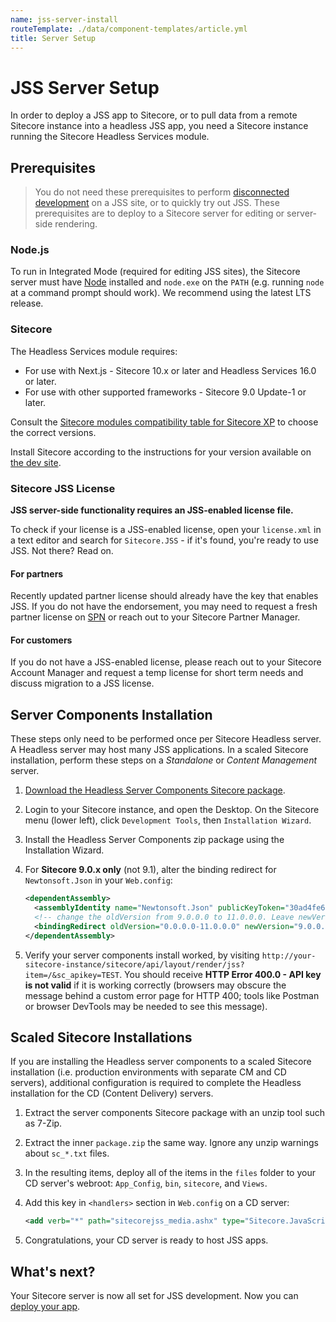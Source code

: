 ```yaml
---
name: jss-server-install
routeTemplate: ./data/component-templates/article.yml
title: Server Setup
---
```

# JSS Server Setup

In order to deploy a JSS app to Sitecore, or to pull data from a remote Sitecore instance into a headless JSS app, you need a Sitecore instance running the Sitecore Headless Services module.

> 

## Prerequisites

> You do not need these prerequisites to perform [disconnected development](/docs/fundamentals/application-modes#disconnected-developer-mode) on a JSS site, or to quickly try out JSS. These prerequisites are to deploy to a Sitecore server for editing or server-side rendering.

### Node.js

To run in Integrated Mode (required for editing JSS sites), the Sitecore server must have [Node](https://nodejs.org) installed and `node.exe` on the `PATH` (e.g. running `node` at a command prompt should work). We recommend using the latest LTS release.

### Sitecore

The Headless Services module requires: 
  - For use with Next.js - Sitecore 10.x or later and Headless Services 16.0 or later. 
  - For use with other supported frameworks - Sitecore 9.0 Update-1 or later. 

Consult the [Sitecore modules compatibility table for Sitecore XP](https://support.sitecore.com/kb?id=kb_article_view&sysparm_article=KB0541788) to choose the correct versions. 

Install Sitecore according to the instructions for your version available on [the dev site](https://dev.sitecore.net).

### Sitecore JSS License

**JSS server-side functionality requires an JSS-enabled license file.**

To check if your license is a JSS-enabled license, open your `license.xml` in a text editor and search for `Sitecore.JSS` - if it's found, you're ready to use JSS. Not there? Read on.

#### For partners

Recently updated partner license should already have the key that enables JSS. If you do not have the endorsement, you may need to request a fresh partner license on [SPN](https://spn.sitecore.net/Partner%20Resources/Partner%20License.aspx) or reach out to your Sitecore Partner Manager.

#### For customers

If you do not have a JSS-enabled license, please reach out to your Sitecore Account Manager and request a temp license for short term needs and discuss migration to a JSS license.

## Server Components Installation

These steps only need to be performed once per Sitecore Headless server. A Headless server may host many JSS applications. In a scaled Sitecore installation, perform these steps on a _Standalone_ or _Content Management_ server.

1. [Download the Headless Server Components Sitecore package](https://dev.sitecore.net/Downloads/Sitecore_Headless_Rendering.aspx).

1. Login to your Sitecore instance, and open the Desktop. On the Sitecore menu (lower left), click `Development Tools`, then `Installation Wizard`.

1. Install the Headless Server Components zip package using the Installation Wizard.

1. For **Sitecore 9.0.x only** (not 9.1), alter the binding redirect for `Newtonsoft.Json` in your `Web.config`:

    ```xml
    <dependentAssembly>
      <assemblyIdentity name="Newtonsoft.Json" publicKeyToken="30ad4fe6b2a6aeed" />
      <!-- change the oldVersion from 9.0.0.0 to 11.0.0.0. Leave newVersion alone (do not make it 11.0). -->
      <bindingRedirect oldVersion="0.0.0.0-11.0.0.0" newVersion="9.0.0.0" />
    </dependentAssembly>
    ```

1. Verify your server components install worked, by visiting `http://your-sitecore-instance/sitecore/api/layout/render/jss?item=/&sc_apikey=TEST`. You should receive **HTTP Error 400.0 - API key is not valid** if it is working correctly (browsers may obscure the message behind a custom error page for HTTP 400; tools like Postman or browser DevTools may be needed to see this message).

## Scaled Sitecore Installations

If you are installing the Headless server components to a scaled Sitecore installation (i.e. production environments with separate CM and CD servers), additional configuration is required to complete the Headless installation for the CD (Content Delivery) servers.

1. Extract the server components Sitecore package with an unzip tool such as 7-Zip.
1. Extract the inner `package.zip` the same way. Ignore any unzip warnings about `sc_*.txt` files.
1. In the resulting items, deploy all of the items in the `files` folder to your CD server's webroot: `App_Config`, `bin`, `sitecore`, and `Views`.
1. Add this key in `<handlers>` section in `Web.config` on a CD server:

    ```xml
    <add verb="*" path="sitecorejss_media.ashx" type="Sitecore.JavaScriptServices.Media.MediaRequestHandler, Sitecore.JavaScriptServices.Media" name="Sitecore.JavaScriptServices.Media.MediaRequestHandler" />
    ```

1. Congratulations, your CD server is ready to host JSS apps.

## What's next?

Your Sitecore server is now all set for JSS development. Now you can [deploy your app](./app-deployment).
